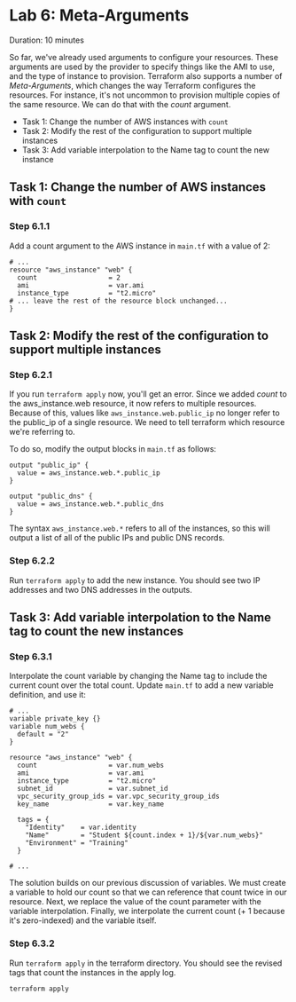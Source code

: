 # Lab 6: Meta-Arguments

Duration: 10 minutes

So far, we've already used arguments to configure your resources. These arguments are used by the provider to specify things like the AMI to use, and the type of instance to provision. Terraform also supports a number of _Meta-Arguments_, which changes the way Terraform configures the resources. For instance, it's not uncommon to provision multiple copies of the same resource. We can do that with the _count_ argument.

- Task 1: Change the number of AWS instances with `count`
- Task 2: Modify the rest of the configuration to support multiple instances
- Task 3: Add variable interpolation to the Name tag to count the new instance

## Task 1: Change the number of AWS instances with `count`

### Step 6.1.1

Add a count argument to the AWS instance in `main.tf` with a value of 2:

```hcl
# ...
resource "aws_instance" "web" {
  count                  = 2
  ami                    = var.ami
  instance_type          = "t2.micro"
# ... leave the rest of the resource block unchanged...
}
```

## Task 2: Modify the rest of the configuration to support multiple instances

### Step 6.2.1

If you run `terraform apply` now, you'll get an error. Since we added _count_ to the aws_instance.web resource, it now refers to multiple resources. Because of this, values like `aws_instance.web.public_ip` no longer refer to the public_ip of a single resource. We need to tell terraform which resource we're referring to.

To do so, modify the output blocks in `main.tf` as follows:

```
output "public_ip" {
  value = aws_instance.web.*.public_ip
}

output "public_dns" {
  value = aws_instance.web.*.public_dns
}
```

The syntax `aws_instance.web.*` refers to all of the instances, so this will output a list of all of the public IPs and public DNS records. 

### Step 6.2.2

Run `terraform apply` to add the new instance. You should see two IP addresses and two DNS addresses in the outputs.

## Task 3: Add variable interpolation to the Name tag to count the new instances

### Step 6.3.1

Interpolate the count variable by changing the Name tag to include the current
count over the total count. Update `main.tf` to add a new variable
definition, and use it:

```hcl
# ...
variable private_key {}
variable num_webs {
  default = "2"
}

resource "aws_instance" "web" {
  count                  = var.num_webs
  ami                    = var.ami
  instance_type          = "t2.micro"
  subnet_id              = var.subnet_id
  vpc_security_group_ids = var.vpc_security_group_ids
  key_name               = var.key_name

  tags = {
    "Identity"    = var.identity
    "Name"        = "Student ${count.index + 1}/${var.num_webs}"
    "Environment" = "Training"
  }

# ...
```

The solution builds on our previous discussion of variables. We must create a
variable to hold our count so that we can reference that count twice in our
resource. Next, we replace the value of the count parameter with the variable
interpolation. Finally, we interpolate the current count (+ 1 because it's
zero-indexed) and the variable itself.

### Step 6.3.2

Run `terraform apply` in the terraform directory. You should see the revised tags that count the instances in the apply log.

```shell
terraform apply
```
